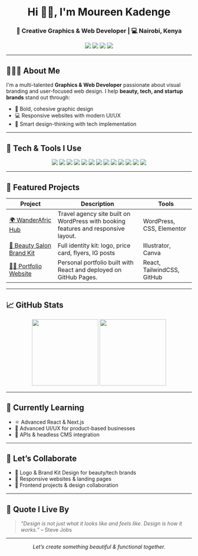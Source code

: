 <h1 align="center">Hi 👋🏽, I'm Moureen Kadenge</h1>
<h3 align="center">🎨 Creative Graphics & Web Developer | 💻 Nairobi, Kenya</h3>

<p align="center">
  <a href="mailto:moureen@example.com"><img src="https://img.shields.io/badge/Email-moureen@example.com-blue?style=flat&logo=gmail&logoColor=white"></a>
  <a href="https://linkedin.com/in/moureen-kadenge-199002374"><img src="https://img.shields.io/badge/LinkedIn-Connect-blue?style=flat&logo=linkedin"></a>
  <a href="https://github.com/moureenk"><img src="https://img.shields.io/badge/GitHub-@moureenk-black?style=flat&logo=github"></a>
  <a href="https://moureenportfolio.dev"><img src="https://img.shields.io/badge/Portfolio-Visit-green?style=flat&logo=google-chrome"></a>
</p>

---

## 👩🏽‍💻 About Me

I'm a multi-talented **Graphics & Web Developer** passionate about visual branding and user-focused web design. I help **beauty, tech, and startup brands** stand out through:

- 🎨 Bold, cohesive graphic design
- 💻 Responsive websites with modern UI/UX
- 🧠 Smart design-thinking with tech implementation

---

## 🧰 Tech & Tools I Use

<p align="center">
  <img src="https://img.shields.io/badge/Canva-00C4CC?style=for-the-badge&logo=canva&logoColor=white" />
  <img src="https://img.shields.io/badge/Adobe%20Photoshop-31A8FF?style=for-the-badge&logo=Adobe-Photoshop&logoColor=white" />
  <img src="https://img.shields.io/badge/Adobe%20Illustrator-FF9A00?style=for-the-badge&logo=Adobe-Illustrator&logoColor=white" />
  <img src="https://img.shields.io/badge/Figma-F24E1E?style=for-the-badge&logo=figma&logoColor=white" />
  <img src="https://img.shields.io/badge/HTML5-E34F26?style=for-the-badge&logo=html5&logoColor=white" />
  <img src="https://img.shields.io/badge/CSS3-1572B6?style=for-the-badge&logo=css3&logoColor=white" />
  <img src="https://img.shields.io/badge/JavaScript-F7DF1E?style=for-the-badge&logo=javascript&logoColor=black" />
  <img src="https://img.shields.io/badge/React-61DAFB?style=for-the-badge&logo=react&logoColor=black" />
  <img src="https://img.shields.io/badge/Tailwind_CSS-38B2AC?style=for-the-badge&logo=tailwind-css&logoColor=white" />
  <img src="https://img.shields.io/badge/WordPress-21759B?style=for-the-badge&logo=wordpress&logoColor=white" />
  <img src="https://img.shields.io/badge/Git-F05032?style=for-the-badge&logo=git&logoColor=white" />
  <img src="https://img.shields.io/badge/GitHub-181717?style=for-the-badge&logo=github&logoColor=white" />
  <img src="https://img.shields.io/badge/VS%20Code-007ACC?style=for-the-badge&logo=visual-studio-code&logoColor=white" />
</p>

---

## 🚀 Featured Projects

| Project | Description | Tools |
|--------|-------------|--------|
| [🌍 WanderAfric Hub](https://wanderafric.dev) | Travel agency site built on WordPress with booking features and responsive layout. | WordPress, CSS, Elementor |
| [💅 Beauty Salon Brand Kit](#) | Full identity kit: logo, price card, flyers, IG posts | Illustrator, Canva |
| [🧑‍💻 Portfolio Website](https://github.com/moureenk/portfolio-site) | Personal portfolio built with React and deployed on GitHub Pages. | React, TailwindCSS, GitHub |

---

## 📈 GitHub Stats

<p align="center">
  <img src="https://github-readme-stats.vercel.app/api?username=moureenk&show_icons=true&theme=radical" height="180"/>
  <img src="https://github-readme-stats.vercel.app/api/top-langs/?username=moureenk&layout=compact&theme=radical" height="180"/>
</p>

---

## 🌱 Currently Learning
- ⚛️ Advanced React & Next.js
- 🎨 Advanced UI/UX for product-based businesses
- 🔌 APIs & headless CMS integration

---

## 🤝 Let’s Collaborate
- 🔹 Logo & Brand Kit Design for beauty/tech brands  
- 🔹 Responsive websites & landing pages  
- 🔹 Frontend projects & design collaboration

---

## 💬 Quote I Live By
> *“Design is not just what it looks like and feels like. Design is how it works.”* – Steve Jobs

---

<p align="center">
  <i>Let’s create something beautiful & functional together.</i>  
</p>
